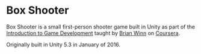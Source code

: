# Box Shooter
Box Shooter is a small first-person shooter game built in Unity as part of the [Introduction to Game Development](https://www.coursera.org/learn/game-development) taught by [Brian Winn](http://gel.msu.edu/brian-winn/) on [Coursera](https://www.coursera.org/).

Originally built in Unity 5.3 in January of 2016.
